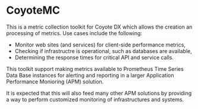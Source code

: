 # CoyoteMC

This is a metric collection toolkit for Coyote DX which allows the creation an processing of metrics. Use cases include the following:

* Monitor web sites (and services) for client-side performance metrics,
* Checking if infrastructre is operational, such as databases are available,
* Determining the response times for critical API and service calls.

This toolkit support making metrics available to Prometheus Time Series Data Base instances for alerting and reporting in a larger Application Performance Monioring (APM) solution.

It is expected that this will also feed many other APM solutions by providing a way to perform customized monitoring of infrastructures and systems.

